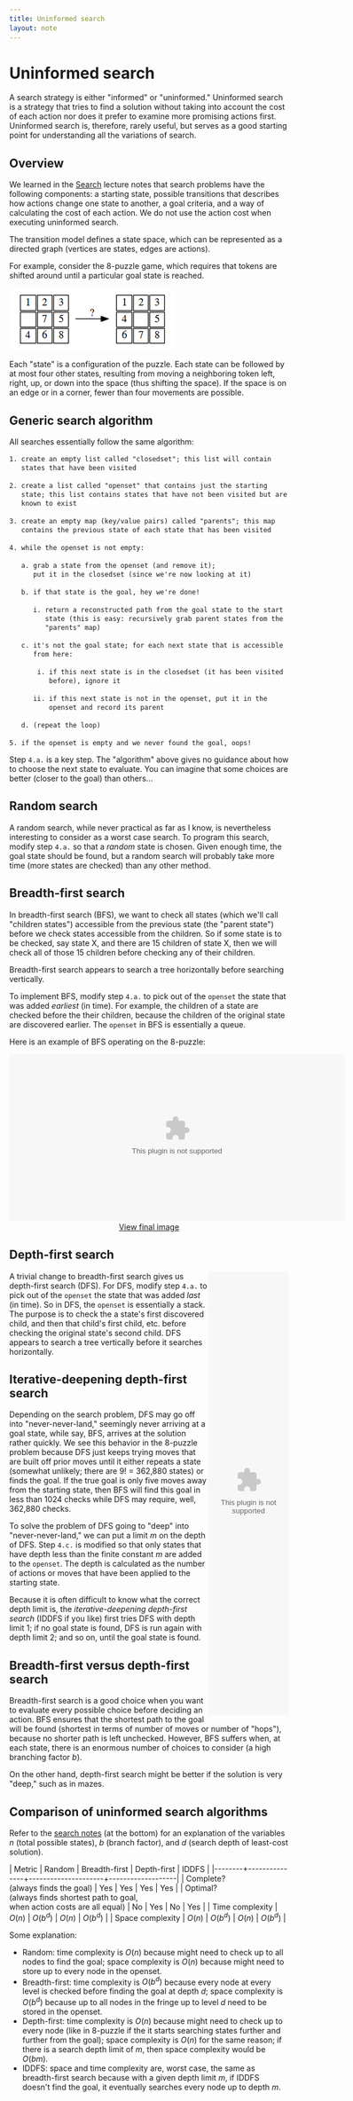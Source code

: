 ```yaml
---
title: Uninformed search
layout: note
---
```


# Uninformed search

A search strategy is either "informed" or "uninformed." Uninformed search is a strategy that tries to find a solution without taking into account the cost of each action nor does it prefer to examine more promising actions first. Uninformed search is, therefore, rarely useful, but serves as a good starting point for understanding all the variations of search.

## Overview

We learned in the [Search](/notes/search.html) lecture notes that search
problems have the following components: a starting state, possible
transitions that describes how actions change one
state to another, a goal criteria, and a way of calculating the cost
of each action. We do not use the action cost when executing uninformed search.

The transition model defines a state space, which can be represented
as a directed graph (vertices are states, edges are actions).

For example, consider the 8-puzzle game, which requires that tokens
are shifted around until a particular goal state is reached.

![8-puzzle](/images/8puzzle-simple.png)

Each "state" is a configuration of the puzzle. Each state can be
followed by at most four other states, resulting from moving a
neighboring token left, right, up, or down into the space (thus
shifting the space). If the space is on an edge or in a corner, fewer
than four movements are possible.

## Generic search algorithm

All searches essentially follow the same algorithm:

~~~
1. create an empty list called "closedset"; this list will contain
   states that have been visited

2. create a list called "openset" that contains just the starting
   state; this list contains states that have not been visited but are
   known to exist

3. create an empty map (key/value pairs) called "parents"; this map
   contains the previous state of each state that has been visited

4. while the openset is not empty:

   a. grab a state from the openset (and remove it);
      put it in the closedset (since we're now looking at it)

   b. if that state is the goal, hey we're done!

      i. return a reconstructed path from the goal state to the start
         state (this is easy: recursively grab parent states from the
         "parents" map)

   c. it's not the goal state; for each next state that is accessible
      from here:

       i. if this next state is in the closedset (it has been visited
          before), ignore it

      ii. if this next state is not in the openset, put it in the
          openset and record its parent

   d. (repeat the loop)

5. if the openset is empty and we never found the goal, oops!
~~~

Step `4.a.` is a key step. The "algorithm" above gives no guidance
about how to choose the next state to evaluate. You can imagine that
some choices are better (closer to the goal) than others...

## Random search

A random search, while never practical as far as I know, is
nevertheless interesting to consider as a worst case search. To
program this search, modify step `4.a.` so that a *random* state is
chosen. Given enough time, the goal state should be found, but a
random search will probably take more time (more states are checked)
than any other method.

## Breadth-first search

In breadth-first search (BFS), we want to check all states (which
we'll call "children states") accessible from the previous state (the
"parent state") before we check states accessible from the
children. So if some state is to be checked, say state X, and there
are 15 children of state X, then we will check all of those 15
children before checking any of their children.

Breadth-first search appears to search a tree horizontally before
searching vertically.

To implement BFS, modify step `4.a.` to pick out of the `openset` the
state that was added *earliest* (in time). For example, the children
of a state are checked before the their children, because the children
of the original state are discovered earlier. The `openset` in BFS is
essentially a queue.

Here is an example of BFS operating on the 8-puzzle:

<div style="text-align: center">
<OBJECT CLASSID="clsid:D27CDB6E-AE6D-11cf-96B8-444553540000" 
WIDTH="605" HEIGHT="300" 
CODEBASE="http://active.macromedia.com/flash5/cabs/swflash.cab#version=5,0,0,0">
<PARAM NAME="MOVIE" VALUE="/flash/8puzzle-bfs.swf">
<PARAM NAME="PLAY" VALUE="true">
<PARAM NAME="QUALITY" VALUE="best">
<PARAM NAME="LOOP" VALUE="true">
<EMBED SRC="/flash/8puzzle-bfs.swf" WIDTH="605" HEIGHT="300" PLAY="true" LOOP="true" QUALITY="best" 
PLUGINSPAGE="http://www.macromedia.com/shockwave/download/index.cgi?P1_Prod_Version=ShockwaveFlash"> 
</OBJECT>
<br/>
<a href="/images/8puzzle-bfs.png">View final image</a>
</div>

## Depth-first search

<div style="float: right; width: 145;">
<OBJECT CLASSID="clsid:D27CDB6E-AE6D-11cf-96B8-444553540000" 
WIDTH="145" HEIGHT="800" 
CODEBASE="http://active.macromedia.com/flash5/cabs/swflash.cab#version=5,0,0,0">
<PARAM NAME="MOVIE" VALUE="/flash/8puzzle-dfs.swf">
<PARAM NAME="PLAY" VALUE="true">
<PARAM NAME="QUALITY" VALUE="best">
<PARAM NAME="LOOP" VALUE="true">
<EMBED SRC="/flash/8puzzle-dfs.swf" WIDTH="145" HEIGHT="800" PLAY="true" LOOP="true" QUALITY="best" 
PLUGINSPAGE="http://www.macromedia.com/shockwave/download/index.cgi?P1_Prod_Version=ShockwaveFlash"> 
</OBJECT>
</div>

A trivial change to breadth-first search gives us depth-first search (DFS). For DFS, modify step `4.a.` to pick out of the `openset` the state that was added *last* (in time). So in DFS, the `openset` is essentially a stack. The purpose is to check the a state's first discovered child, and then that child's first child, etc. before checking the original state's second child. DFS appears to search a tree vertically before it searches horizontally.

## Iterative-deepening depth-first search

Depending on the search problem, DFS may go off into
"never-never-land," seemingly never arriving at a goal state, while
say, BFS, arrives at the solution rather quickly. We see this behavior
in the 8-puzzle problem because DFS just keeps trying moves that are
built off prior moves until it either repeats a state (somewhat
unlikely; there are 9! = 362,880 states) or finds the goal. If the
true goal is only five moves away from the starting state, then BFS
will find this goal in less than 1024 checks while DFS may require,
well, 362,880 checks.

To solve the problem of DFS going to "deep" into "never-never-land,"
we can put a limit $m$ on the depth of DFS. Step `4.c.` is modified so
that only states that have depth less than the finite constant $m$ are added to
the `openset`. The depth is calculated as the number of actions or
moves that have been applied to the starting state.

Because it is often difficult to know what the correct depth limit is,
the *iterative-deepening depth-first search* (IDDFS if you like) first
tries DFS with depth limit 1; if no goal state is found, DFS is run
again with depth limit 2; and so on, until the goal state is found.

## Breadth-first versus depth-first search

Breadth-first search is a good choice when you want to evaluate every
possible choice before deciding an action. BFS ensures that the
shortest path to the goal will be found (shortest in terms of number
of moves or number of "hops"), because no shorter path is left
unchecked. However, BFS suffers when, at each state, there is an
enormous number of choices to consider (a high branching factor
$b$).

On the other hand, depth-first search might be better if the solution
is very "deep," such as in mazes.

## Comparison of uninformed search algorithms

Refer to the [search notes](/notes/search.html) (at the bottom) for an
explanation of the variables $n$ (total possible states), $b$
(branch factor), and $d$ (search depth of least-cost solution).


| Metric | Random | Breadth-first | Depth-first | IDDFS |
|--------+---------------+---------------------+-------------------|
| Complete?<br/>(always finds the goal) | Yes        | Yes  | Yes | Yes |
| Optimal?<br/>(always finds shortest path to goal,<br/>when action costs are all equal) | No | Yes       | No   | Yes |
| Time complexity | $O(n)$ | $O(b^d)$ | $O(n)$ | $O(b^d)$ |
| Space complexity | $O(n)$ | $O(b^d)$ | $O(n)$ | $O(b^d)$ |

Some explanation:

- Random: time complexity is $O(n)$ because might need to check up to all nodes to find the goal; space complexity is $O(n)$ because might need to store up to every node in the openset.
- Breadth-first: time complexity is $O(b^d)$ because every node at every level is checked before finding the goal at depth $d$; space complexity is $O(b^d)$ because up to all nodes in the fringe up to level $d$ need to be stored in the openset.
- Depth-first: time complexity is $O(n)$ because might need to check up to every node (like in 8-puzzle if the it starts searching states further and further from the goal); space complexity is $O(n)$ for the same reason; if there is a search depth limit of $m$, then space complexity would be $O(bm)$.
- IDDFS: space and time complexity are, worst case, the same as breadth-first search because with a given depth limit $m$, if IDDFS doesn't find the goal, it eventually searches every node up to depth $m$.


